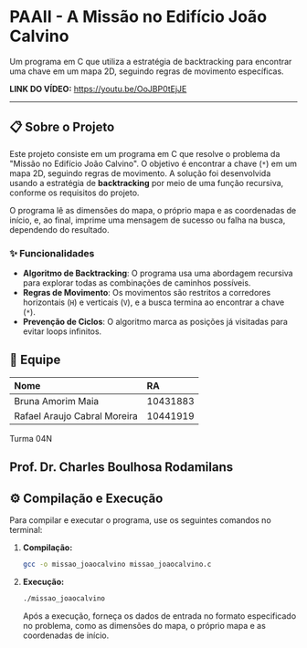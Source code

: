 # PAAII - A Missão no Edifício João Calvino

Um programa em C que utiliza a estratégia de backtracking para encontrar uma chave em um mapa 2D, seguindo regras de movimento específicas.

**LINK DO VÍDEO:** https://youtu.be/OoJBP0tEjJE

-----

## 📋 Sobre o Projeto

Este projeto consiste em um programa em C que resolve o problema da "Missão no Edifício João Calvino". O objetivo é encontrar a chave (`*`) em um mapa 2D, seguindo regras de movimento. A solução foi desenvolvida usando a estratégia de **backtracking** por meio de uma função recursiva, conforme os requisitos do projeto.

O programa lê as dimensões do mapa, o próprio mapa e as coordenadas de início, e, ao final, imprime uma mensagem de sucesso ou falha na busca, dependendo do resultado.

### ✨ Funcionalidades

  * **Algoritmo de Backtracking**: O programa usa uma abordagem recursiva para explorar todas as combinações de caminhos possíveis.
  * **Regras de Movimento**: Os movimentos são restritos a corredores horizontais (`H`) e verticais (`V`), e a busca termina ao encontrar a chave (`*`).
  * **Prevenção de Ciclos**: O algoritmo marca as posições já visitadas para evitar loops infinitos.

## 👥 Equipe

| Nome | RA |
| :--- | :--- |
| Bruna Amorim Maia | 10431883 |
| Rafael Araujo Cabral Moreira | 10441919 |

Turma 04N

Prof. Dr. Charles Boulhosa Rodamilans
-----

## ⚙️ Compilação e Execução

Para compilar e executar o programa, use os seguintes comandos no terminal:

1.  **Compilação:**
    ```sh
    gcc -o missao_joaocalvino missao_joaocalvino.c
    ```
2.  **Execução:**
    ```sh
    ./missao_joaocalvino
    ```
    Após a execução, forneça os dados de entrada no formato especificado no problema, como as dimensões do mapa, o próprio mapa e as coordenadas de início.
